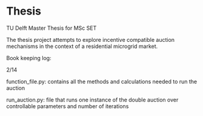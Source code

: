 # Thesis
TU Delft Master Thesis for MSc SET

The thesis project attempts to explore incentive compatible auction mechanisms in the context of a residential microgrid market.

Book keeping log:

2/14

function_file.py: contains all the methods and calculations needed to run the auction

run_auction.py: file that runs one instance of the double auction over controllable parameters and number of iterations
